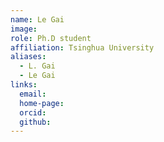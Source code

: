 ```yaml
---
name: Le Gai
image: 
role: Ph.D student
affiliation: Tsinghua University
aliases:
  - L. Gai
  - Le Gai
links:
  email: 
  home-page: 
  orcid: 
  github: 
---
```


